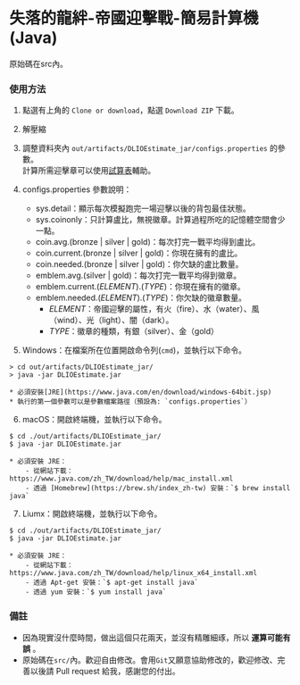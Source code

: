 # 失落的龍絆-帝國迎擊戰-簡易計算機 (Java)

原始碼在src內。

### 使用方法

1. 點選有上角的 `Clone or download`，點選 `Download ZIP` 下載。
2. 解壓縮
3. 調整資料夾內 `out/artifacts/DLIOEstimate_jar/configs.properties` 的參數。<br/>
    計算所需迎擊章可以使用[試算表](http://github.com/RaenonX/dragalia-data-track)輔助。
4. configs.properties 參數說明：
    - sys.detail：顯示每次模擬跑完一場迎擊以後的背包最佳狀態。
    - sys.coinonly：只計算盧比，無視徽章。計算過程所吃的記憶體空間會少一點。
    - coin.avg.(bronze | silver | gold)：每次打完一戰平均得到盧比。
    - coin.current.(bronze | silver | gold)：你現在擁有的盧比。
    - coin.needed.(bronze | silver | gold)：你欠缺的盧比數量。
    - emblem.avg.(silver | gold)：每次打完一戰平均得到徽章。
    - emblem.current.(*ELEMENT*).(*TYPE*)：你現在擁有的徽章。
    - emblem.needed.(*ELEMENT*).(*TYPE*)：你欠缺的徽章數量。
        * *ELEMENT*：帝國迎擊的屬性，有火（fire）、水（water）、風（wind）、光（light）、闇（dark）。
        * *TYPE*：徽章的種類，有銀（silver）、金（gold）
    
5. Windows：在檔案所在位置開啟命令列(`cmd`)，並執行以下命令。<br/>
```shell
> cd out/artifacts/DLIOEstimate_jar/
> java -jar DLIOEstimate.jar
```
	* 必須安裝[JRE](https://www.java.com/en/download/windows-64bit.jsp)
	* 執行的第一個參數可以是參數檔案路徑（預設為: `configs.properties`）
6. macOS：開啟終端機，並執行以下命令。<br/>
```shell
$ cd ./out/artifacts/DLIOEstimate_jar/
$ java -jar DLIOEstimate.jar
```
	* 必須安裝 JRE：
		- 從網站下載：https://www.java.com/zh_TW/download/help/mac_install.xml
		- 透過 [Homebrew](https://brew.sh/index_zh-tw) 安裝：`$ brew install java`
7. Liumx：開啟終端機，並執行以下命令。<br/>
```shell
$ cd ./out/artifacts/DLIOEstimate_jar/
$ java -jar DLIOEstimate.jar
```
	* 必須安裝 JRE：
		- 從網站下載：https://www.java.com/zh_TW/download/help/linux_x64_install.xml
		- 透過 Apt-get 安裝：`$ apt-get install java`
		- 透過 yum 安裝：`$ yum install java`

### 備註
- 因為現實沒什麼時間，做出這個只花兩天，並沒有精雕細琢，所以 **運算可能有誤** 。
- 原始碼在`src/`內。歡迎自由修改。會用`Git`又願意協助修改的，歡迎修改、完善以後請 Pull request 給我，感謝您的付出。